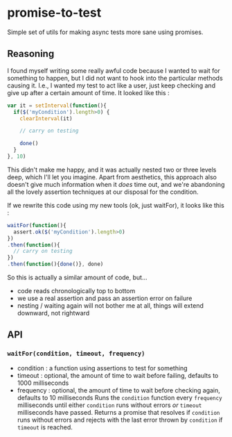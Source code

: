 promise-to-test
===============

Simple set of utils for making async tests more sane using promises.

## Reasoning
I found myself writing some really awful code because I wanted to wait for something to happen, but I did not want to hook into the particular methods causing it. I.e., I wanted my test to act like a user, just keep checking and give up after a certain amount of time. It looked like this :
```js
var it = setInterval(function(){
  if($('myCondition').length>0) {
    clearInterval(it)

    // carry on testing

    done()
  }
}, 10)
```
This didn't make me happy, and it was actually nested two or three levels deep, which I'll let you imagine. Apart from aesthetics, this approach also doesn't give much information when it *does* time out, and we're abandoning all the lovely assertion techniques at our disposal for the condition.

If we rewrite this code using my new tools (ok, just waitFor), it looks like this :
```js
waitFor(function(){
  assert.ok($('myCondition').length>0)
})
.then(function(){
  // carry on testing
})
.then(function(){done()}, done)
```
So this is actually a similar amount of code, but...
 * code reads chronologically top to bottom
 * we use a real assertion and pass an assertion error on failure
 * nesting / waiting again will not bother me at all, things will extend downward, not rightward

## API
### `waitFor(condition, timeout, frequency)`
 * condition : a function using assertions to test for something
 * timeout : optional, the amount of time to wait before failing, defaults to 1000 milliseconds
 * frequency : optional, the amount of time to wait before checking again, defaults to 10 milliseconds
Runs the `condition` function every `frequency` milliseconds until either `condition` runs without errors *or* `timeout` milliseconds have passed. Returns a promise that resolves if `condition` runs without errors and rejects with the last error thrown by `condition` if `timeout` is reached.
